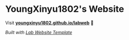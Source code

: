 
# YoungXinyu1802's Website

Visit **[youngxinyu1802.github.io/labweb](https://youngxinyu1802.github.io/labweb)** 🚀

_Built with [Lab Website Template](https://greene-lab.gitbook.io/lab-website-template-docs)_
